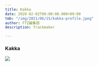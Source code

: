 ```yaml
---
title: Kakka
date: 2020-02-02T00:00:00.000+09:00
tmb: "/img/2021/06/15/kakka-profile.jpeg"
author: FTZ編集部
description: Trackmaker

---
```

### Kakka

![](/img/2021/06/15/kakka-profile.jpeg)